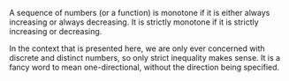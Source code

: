A sequence of numbers (or a function) is monotone if it is either always increasing or always decreasing. It is strictly monotone if it is strictly increasing or decreasing. 

In the context that is presented here, we are only ever concerned with discrete and distinct numbers, so only strict inequality makes sense. It is a fancy word to mean one-directional, without the direction being specified. 